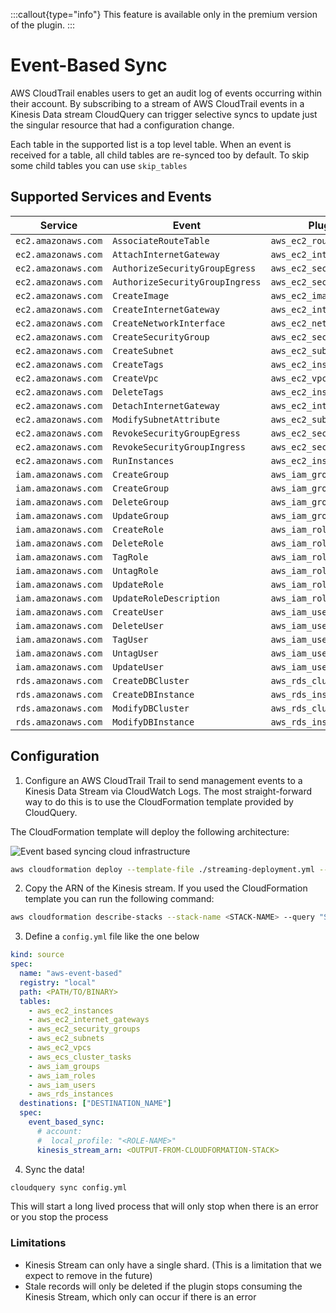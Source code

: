 :::callout{type="info"}
This feature is available only in the premium version of the plugin.
:::

# Event-Based Sync

AWS CloudTrail enables users to get an audit log of events occurring within their account. By subscribing to a stream of AWS CloudTrail events in a Kinesis Data stream CloudQuery can trigger selective syncs to update just the singular resource that had a configuration change. 

Each table in the supported list is a top level table. When an event is received for a table, all child tables are re-synced too by default. To skip some child tables you can use `skip_tables`

## Supported Services and Events

| Service             | Event                           | Plugin table                 |
|---------------------|---------------------------------|------------------------------|
| `ec2.amazonaws.com` | `AssociateRouteTable`           | `aws_ec2_route_tables`       |
| `ec2.amazonaws.com` | `AttachInternetGateway`         | `aws_ec2_internet_gateways`  |
| `ec2.amazonaws.com` | `AuthorizeSecurityGroupEgress`  | `aws_ec2_security_groups`    |
| `ec2.amazonaws.com` | `AuthorizeSecurityGroupIngress` | `aws_ec2_security_groups`    |
| `ec2.amazonaws.com` | `CreateImage`                   | `aws_ec2_images`             |
| `ec2.amazonaws.com` | `CreateInternetGateway`         | `aws_ec2_internet_gateways`  |
| `ec2.amazonaws.com` | `CreateNetworkInterface`        | `aws_ec2_network_interfaces` |
| `ec2.amazonaws.com` | `CreateSecurityGroup`           | `aws_ec2_security_groups`    |
| `ec2.amazonaws.com` | `CreateSubnet`                  | `aws_ec2_subnets`            |
| `ec2.amazonaws.com` | `CreateTags`                    | `aws_ec2_instances`          |
| `ec2.amazonaws.com` | `CreateVpc`                     | `aws_ec2_vpcs`               |
| `ec2.amazonaws.com` | `DeleteTags`                    | `aws_ec2_instances`          |
| `ec2.amazonaws.com` | `DetachInternetGateway`         | `aws_ec2_internet_gateways`  |
| `ec2.amazonaws.com` | `ModifySubnetAttribute`         | `aws_ec2_subnets`            |
| `ec2.amazonaws.com` | `RevokeSecurityGroupEgress`     | `aws_ec2_security_groups`    |
| `ec2.amazonaws.com` | `RevokeSecurityGroupIngress`    | `aws_ec2_security_groups`    |
| `ec2.amazonaws.com` | `RunInstances`                  | `aws_ec2_instances`          |
| `iam.amazonaws.com` | `CreateGroup`                   | `aws_iam_groups`             |
| `iam.amazonaws.com` | `CreateGroup`                   | `aws_iam_groups`             |
| `iam.amazonaws.com` | `DeleteGroup`                   | `aws_iam_groups`             |
| `iam.amazonaws.com` | `UpdateGroup`                   | `aws_iam_groups`             |
| `iam.amazonaws.com` | `CreateRole`                    | `aws_iam_roles`              |
| `iam.amazonaws.com` | `DeleteRole`                    | `aws_iam_roles`              |
| `iam.amazonaws.com` | `TagRole`                       | `aws_iam_roles`              |
| `iam.amazonaws.com` | `UntagRole`                     | `aws_iam_roles`              |
| `iam.amazonaws.com` | `UpdateRole`                    | `aws_iam_roles`              |
| `iam.amazonaws.com` | `UpdateRoleDescription`         | `aws_iam_roles`              |
| `iam.amazonaws.com` | `CreateUser`                    | `aws_iam_users`              |
| `iam.amazonaws.com` | `DeleteUser`                    | `aws_iam_users`              |
| `iam.amazonaws.com` | `TagUser`                       | `aws_iam_users`              |
| `iam.amazonaws.com` | `UntagUser`                     | `aws_iam_users`              |
| `iam.amazonaws.com` | `UpdateUser`                    | `aws_iam_users`              |
| `rds.amazonaws.com` | `CreateDBCluster`               | `aws_rds_clusters`           |
| `rds.amazonaws.com` | `CreateDBInstance`              | `aws_rds_instances`          |
| `rds.amazonaws.com` | `ModifyDBCluster`               | `aws_rds_clusters`           |
| `rds.amazonaws.com` | `ModifyDBInstance`              | `aws_rds_instances`          |

## Configuration

1. Configure an AWS CloudTrail Trail to send management events to a Kinesis Data Stream via CloudWatch Logs. The most straight-forward way to do this is to use the CloudFormation template provided by CloudQuery.

The CloudFormation template will deploy the following architecture:

![Event based syncing cloud infrastructure](/images/docs/aws/event-based-sync-architecture.png)


```bash
aws cloudformation deploy --template-file ./streaming-deployment.yml --stack-name <STACK-NAME> --capabilities CAPABILITY_IAM --disable-rollback --region <DESIRED-REGION>
```



2. Copy the ARN of the Kinesis stream. If you used the CloudFormation template you can run the following command:
```bash
aws cloudformation describe-stacks --stack-name <STACK-NAME> --query "Stacks[].Outputs" --region <DESIRED-REGION>
```

3. Define a `config.yml` file like the one below

``` yaml
kind: source
spec:
  name: "aws-event-based"
  registry: "local"
  path: <PATH/TO/BINARY>
  tables:
    - aws_ec2_instances
    - aws_ec2_internet_gateways
    - aws_ec2_security_groups
    - aws_ec2_subnets
    - aws_ec2_vpcs
    - aws_ecs_cluster_tasks
    - aws_iam_groups
    - aws_iam_roles
    - aws_iam_users
    - aws_rds_instances
  destinations: ["DESTINATION_NAME"]
  spec:
    event_based_sync:
      # account:
      #  local_profile: "<ROLE-NAME>"
      kinesis_stream_arn: <OUTPUT-FROM-CLOUDFORMATION-STACK>
```

4. Sync the data! 
```bash
cloudquery sync config.yml
```

This will start a long lived process that will only stop when there is an error or you stop the process


### Limitations
- Kinesis Stream can only have a single shard. (This is a limitation that we expect to remove in the future)
- Stale records will only be deleted if the plugin stops consuming the Kinesis Stream, which only can occur if there is an error

